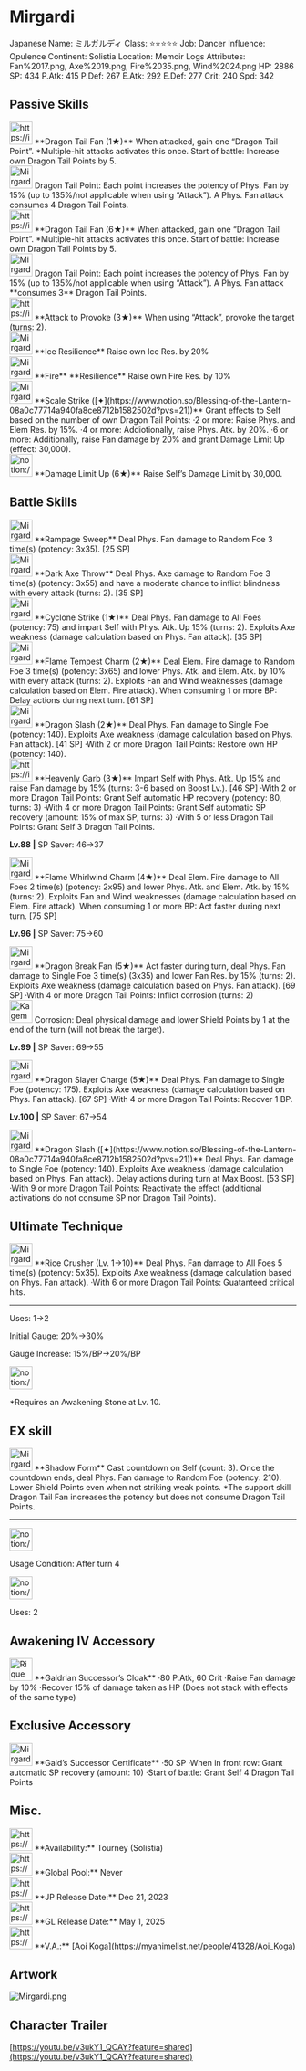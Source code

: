 # Mirgardi

Japanese Name: ミルガルディ
Class: ⭐️⭐️⭐️⭐️⭐️
Job: Dancer
Influence: Opulence
Continent: Solistia
Location: Memoir Logs
Attributes: Fan%2017.png, Axe%2019.png, Fire%2035.png, Wind%2024.png
HP: 2886
SP: 434
P.Atk: 415
P.Def: 267
E.Atk: 292
E.Def: 277
Crit: 240
Spd: 342

## Passive Skills

<aside>
<img src="https://img.game8.jp/7623366/0ff7d4d9b022062718202449a1574ed8.png/show" alt="https://img.game8.jp/7623366/0ff7d4d9b022062718202449a1574ed8.png/show" width="40px" /> **Dragon Tail Fan (1★)** 
When attacked, gain one “Dragon Tail Point”. *Multiple-hit attacks activates this once.
Start of battle: Increase own Dragon Tail Points by 5.

<aside>
<img src="Mirgardi%2029ec927fa9cf4c948283a48835391aa5/Indomitable_Points.png" alt="Mirgardi%2029ec927fa9cf4c948283a48835391aa5/Indomitable_Points.png" width="40px" /> Dragon Tail Point: Each point increases the potency of Phys. Fan by 15% (up to 135%/not applicable when using “Attack”). A Phys. Fan attack consumes 4 Dragon Tail Points.

</aside>

<aside>
<img src="https://img.game8.jp/7623366/0ff7d4d9b022062718202449a1574ed8.png/show" alt="https://img.game8.jp/7623366/0ff7d4d9b022062718202449a1574ed8.png/show" width="40px" /> **Dragon Tail Fan (6★)**
When attacked, gain one “Dragon Tail Point”. *Multiple-hit attacks activates this once.
Start of battle: Increase own Dragon Tail Points by 5.

<aside>
<img src="Mirgardi%2029ec927fa9cf4c948283a48835391aa5/Indomitable_Points.png" alt="Mirgardi%2029ec927fa9cf4c948283a48835391aa5/Indomitable_Points.png" width="40px" /> Dragon Tail Point: Each point increases the potency of Phys. Fan by 15% (up to 135%/not applicable when using “Attack”). A Phys. Fan attack **consumes 3** Dragon Tail Points.

</aside>

</aside>

</aside>

<aside>
<img src="https://img.game8.jp/8245735/1f0a10cae919ccf33ab846ea3ed56a3f.png/show" alt="https://img.game8.jp/8245735/1f0a10cae919ccf33ab846ea3ed56a3f.png/show" width="40px" /> **Attack to Provoke (3★)** 
When using “Attack”, provoke the target (turns: 2).

</aside>

<aside>
<img src="Mirgardi%2029ec927fa9cf4c948283a48835391aa5/Ice_Resilience.png" alt="Mirgardi%2029ec927fa9cf4c948283a48835391aa5/Ice_Resilience.png" width="40px" /> **Ice Resilience**
Raise own Ice Res. by 20%

</aside>

<aside>
<img src="Mirgardi%2029ec927fa9cf4c948283a48835391aa5/Fire_Resilience.png" alt="Mirgardi%2029ec927fa9cf4c948283a48835391aa5/Fire_Resilience.png" width="40px" /> **Fire** **Resilience**
Raise own Fire Res. by 10%

</aside>

<aside>
<img src="Mirgardi%2029ec927fa9cf4c948283a48835391aa5/Phys_Atk_Boost.png" alt="Mirgardi%2029ec927fa9cf4c948283a48835391aa5/Phys_Atk_Boost.png" width="40px" /> **Scale Strike ([✦](https://www.notion.so/Blessing-of-the-Lantern-08a0c77714a940fa8ce8712b1582502d?pvs=21))**
Grant effects to Self based on the number of own Dragon Tail Points:
·2 or more: Raise Phys. and Elem Res. by 15%.
·4 or more: Addiotionally, raise Phys. Atk. by 20%.
·6 or more: Additionally, raise Fan damage by 20% and grant Damage Limit Up (effect: 30,000).

</aside>

<aside>
<img src="notion://custom_emoji/2482af5e-3bb7-4af8-a110-df4150e44521/17debbc6-5396-80a6-933a-007af3a7f551" alt="notion://custom_emoji/2482af5e-3bb7-4af8-a110-df4150e44521/17debbc6-5396-80a6-933a-007af3a7f551" width="40px" /> **Damage Limit Up (6★)**
Raise Self’s Damage Limit by 30,000.

</aside>

## Battle Skills

<aside>
<img src="Mirgardi%2029ec927fa9cf4c948283a48835391aa5/Fan.png" alt="Mirgardi%2029ec927fa9cf4c948283a48835391aa5/Fan.png" width="40px" /> **Rampage Sweep**
Deal Phys. Fan damage to Random Foe 3 time(s) (potency: 3x35). [25 SP]

</aside>

<aside>
<img src="Mirgardi%2029ec927fa9cf4c948283a48835391aa5/Axe.png" alt="Mirgardi%2029ec927fa9cf4c948283a48835391aa5/Axe.png" width="40px" /> **Dark Axe Throw**
Deal Phys. Axe damage to Random Foe 3 time(s) (potency: 3x55) and have a moderate chance to inflict blindness with every attack (turns: 2). [35 SP]

</aside>

<aside>
<img src="Mirgardi%2029ec927fa9cf4c948283a48835391aa5/Fan%201.png" alt="Mirgardi%2029ec927fa9cf4c948283a48835391aa5/Fan%201.png" width="40px" /> **Cyclone Strike (1★)**
Deal Phys. Fan damage to All Foes (potency: 75) and impart Self with Phys. Atk. Up 15% (turns: 2). Exploits Axe weakness (damage calculation based on Phys. Fan attack). [35 SP]

</aside>

<aside>
<img src="Mirgardi%2029ec927fa9cf4c948283a48835391aa5/Fire.png" alt="Mirgardi%2029ec927fa9cf4c948283a48835391aa5/Fire.png" width="40px" /> **Flame Tempest Charm (2★)**
Deal Elem. Fire damage to Random Foe 3 time(s) (potency: 3x65) and lower Phys. Atk. and Elem. Atk. by 10% with every attack (turns: 2). Exploits Fan and Wind weaknesses (damage calculation based on Elem. Fire attack). When consuming 1 or more BP: Delay actions during next turn. [61 SP]

</aside>

<aside>
<img src="Mirgardi%2029ec927fa9cf4c948283a48835391aa5/Fan%202.png" alt="Mirgardi%2029ec927fa9cf4c948283a48835391aa5/Fan%202.png" width="40px" /> **Dragon Slash (2★)**
Deal Phys. Fan damage to Single Foe (potency: 140). Exploits Axe weakness (damage calculation based on Phys. Fan attack). [41 SP]
·With 2 or more Dragon Tail Points: Restore own HP (potency: 140).

</aside>

<aside>
<img src="https://img.game8.jp/6909195/fb1af3b553f4112d4403e0f7452fd2a2.png/show" alt="https://img.game8.jp/6909195/fb1af3b553f4112d4403e0f7452fd2a2.png/show" width="40px" /> **Heavenly Garb (3★)**
Impart Self with Phys. Atk. Up 15% and raise Fan damage by 15% (turns: 3-6 based on Boost Lv.). [46 SP]
·With 2 or more Dragon Tail Points: Grant Self automatic HP recovery (potency: 80, turns: 3)
·With 4 or more Dragon Tail Points: Grant Self automatic SP recovery (amount: 15% of max SP, turns: 3)
·With 5 or less Dragon Tail Points: Grant Self 3 Dragon Tail Points.

**Lv.88 |** SP Saver: 46→37

</aside>

<aside>
<img src="Mirgardi%2029ec927fa9cf4c948283a48835391aa5/Fire%201.png" alt="Mirgardi%2029ec927fa9cf4c948283a48835391aa5/Fire%201.png" width="40px" /> **Flame Whirlwind Charm (4★)**
Deal Elem. Fire damage to All Foes 2 time(s) (potency: 2x95) and lower Phys. Atk. and Elem. Atk. by 15% (turns: 2). Exploits Fan and Wind weaknesses (damage calculation based on Elem. Fire attack). When consuming 1 or more BP: Act faster during next turn. [75 SP]

**Lv.96 |** SP Saver: 75→60

</aside>

<aside>
<img src="Mirgardi%2029ec927fa9cf4c948283a48835391aa5/Fan%203.png" alt="Mirgardi%2029ec927fa9cf4c948283a48835391aa5/Fan%203.png" width="40px" /> **Dragon Break Fan (5★)**
Act faster during turn, deal Phys. Fan damage to Single Foe 3 time(s) (3x35) and lower Fan Res. by 15% (turns: 2). Exploits Axe weakness (damage calculation based on Phys. Fan attack). [69 SP]
·With 4 or more Dragon Tail Points: Inflict corrosion (turns: 2)

<aside>
<img src="Kagemune%20162ebbc65396808cb7bfd9530acb1e7a/Corrosion.png" alt="Kagemune%20162ebbc65396808cb7bfd9530acb1e7a/Corrosion.png" width="40px" /> Corrosion: Deal physical damage and lower Shield Points by 1 at the end of the turn (will not break the target).

</aside>

**Lv.99 |** SP Saver: 69→55

</aside>

<aside>
<img src="Mirgardi%2029ec927fa9cf4c948283a48835391aa5/Fan%204.png" alt="Mirgardi%2029ec927fa9cf4c948283a48835391aa5/Fan%204.png" width="40px" /> **Dragon Slayer Charge (5★)**
Deal Phys. Fan damage to Single Foe (potency: 175). Exploits Axe weakness (damage calculation based on Phys. Fan attack). [67 SP]
·With 4 or more Dragon Tail Points: Recover 1 BP.

**Lv.100 |** SP Saver: 67→54

</aside>

<aside>
<img src="Mirgardi%2029ec927fa9cf4c948283a48835391aa5/Fan%205.png" alt="Mirgardi%2029ec927fa9cf4c948283a48835391aa5/Fan%205.png" width="40px" /> **Dragon Slash ([✦](https://www.notion.so/Blessing-of-the-Lantern-08a0c77714a940fa8ce8712b1582502d?pvs=21))**
Deal Phys. Fan damage to Single Foe (potency: 140). Exploits Axe weakness (damage calculation based on Phys. Fan attack). Delay actions during turn at Max Boost. [53 SP]
·With 9 or more Dragon Tail Points: Reactivate the effect (additional activations do not consume SP nor Dragon Tail Points).

</aside>

## Ultimate Technique

<aside>
<img src="Mirgardi%2029ec927fa9cf4c948283a48835391aa5/Fan%206.png" alt="Mirgardi%2029ec927fa9cf4c948283a48835391aa5/Fan%206.png" width="40px" /> **Rice Crusher (Lv. 1→10)**
Deal Phys. Fan damage to All Foes 5 time(s) (potency: 5x35). Exploits Axe weakness (damage calculation based on Phys. Fan attack). 
·With 6 or more Dragon Tail Points: Guatanteed critical hits.

---

Uses:
1→2

Initial Gauge:
20%→30%

Gauge Increase:
15%/BP→20%/BP

<aside>
<img src="notion://custom_emoji/2482af5e-3bb7-4af8-a110-df4150e44521/182ebbc6-5396-80af-9978-007ac248795b" alt="notion://custom_emoji/2482af5e-3bb7-4af8-a110-df4150e44521/182ebbc6-5396-80af-9978-007ac248795b" width="40px" />

*Requires an Awakening Stone at Lv. 10.

</aside>

</aside>

## EX skill

<aside>
<img src="Mirgardi%2029ec927fa9cf4c948283a48835391aa5/Fan%206.png" alt="Mirgardi%2029ec927fa9cf4c948283a48835391aa5/Fan%206.png" width="40px" /> **Shadow Form**
Cast countdown on Self (count: 3). Once the countdown ends, deal Phys. Fan damage to Random Foe (potency: 210). Lower Shield Points even when not striking weak points. *The support skill Dragon Tail Fan increases the potency but does not consume Dragon Tail Points.

---

<aside>
<img src="notion://custom_emoji/2482af5e-3bb7-4af8-a110-df4150e44521/137ebbc6-5396-802c-b9bc-007a54884b6f" alt="notion://custom_emoji/2482af5e-3bb7-4af8-a110-df4150e44521/137ebbc6-5396-802c-b9bc-007a54884b6f" width="40px" />

Usage Condition: After turn 4

</aside>

<aside>
<img src="notion://custom_emoji/2482af5e-3bb7-4af8-a110-df4150e44521/137ebbc6-5396-80ba-9f36-007a936447ac" alt="notion://custom_emoji/2482af5e-3bb7-4af8-a110-df4150e44521/137ebbc6-5396-80ba-9f36-007a936447ac" width="40px" />

Uses: 2

</aside>

</aside>

## Awakening IV Accessory

<aside>
<img src="Rique%2003cb41beb766464083f85e40d3bfaf82/Awakening_IV.png" alt="Rique%2003cb41beb766464083f85e40d3bfaf82/Awakening_IV.png" width="40px" /> **Galdrian Successor’s Cloak**
·80 P.Atk, 60 Crit
·Raise Fan damage by 10%
·Recover 15% of damage taken as HP (Does not stack with effects of the same type)

</aside>

## Exclusive Accessory

<aside>
<img src="Mirgardi%2029ec927fa9cf4c948283a48835391aa5/Accessory.png" alt="Mirgardi%2029ec927fa9cf4c948283a48835391aa5/Accessory.png" width="40px" /> **Gald’s Successor Certificate**
·50 SP
·When in front row: Grant automatic SP recovery (amount: 10)
·Start of battle: Grant Self 4 Dragon Tail Points

</aside>

## Misc.

<aside>
<img src="https://www.notion.so/icons/gift_gray.svg" alt="https://www.notion.so/icons/gift_gray.svg" width="40px" /> **Availability:** Tourney (Solistia)

</aside>

<aside>
<img src="https://www.notion.so/icons/globe_gray.svg" alt="https://www.notion.so/icons/globe_gray.svg" width="40px" /> **Global Pool:** Never

</aside>

<aside>
<img src="https://www.notion.so/icons/calendar_red.svg" alt="https://www.notion.so/icons/calendar_red.svg" width="40px" /> **JP Release Date:**
Dec 21, 2023

</aside>

<aside>
<img src="https://www.notion.so/icons/calendar_blue.svg" alt="https://www.notion.so/icons/calendar_blue.svg" width="40px" /> **GL Release Date:**
May 1, 2025

</aside>

<aside>
<img src="https://www.notion.so/icons/microphone_gray.svg" alt="https://www.notion.so/icons/microphone_gray.svg" width="40px" /> **V.A.:** [Aoi Koga](https://myanimelist.net/people/41328/Aoi_Koga)

</aside>

## Artwork

![Mirgardi.png](Mirgardi%2029ec927fa9cf4c948283a48835391aa5/Mirgardi.png)

## Character Trailer

[https://youtu.be/v3ukY1_QCAY?feature=shared](https://youtu.be/v3ukY1_QCAY?feature=shared)